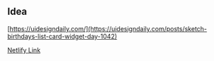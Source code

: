 ## Idea

[https://uidesigndaily.com/](https://uidesigndaily.com/posts/sketch-birthdays-list-card-widget-day-1042)

[Netlify Link](https://stupefied-pike-4f4612.netlify.app/)
